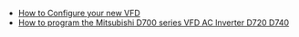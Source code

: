 - [How to Configure your new VFD](https://youtu.be/-FZFI1YAKes)
- [How to program the Mitsubishi D700 series VFD AC Inverter D720 D740](https://youtu.be/6pUL7hAYDvY)
